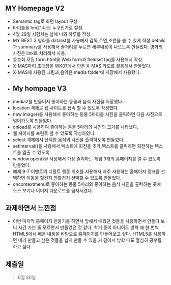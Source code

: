 ## MY Homepage V2
- Semantic tag로 화면 layout 구성.
- 타이틀을 hm21:나는 누구인가로 설정.
- 4월 29일 시험치는 날에 나의 하루를 작성.
- MY BEST 3 영화를 datalist를 사용해서 감독,주연,조연을 볼 수 있게 작성.details과 summary를 사용해서 줄거리를 누르면 세부내용이 나오도록 만들었다. 영화의 사진은 link로 처리해서 사용.
- 동호회 모집 form.html을 Web form과 fieldset tag를 사용해서 작성.
- X-MAS파티 초대장을 WK07에서 만든 X-MAS 카드를 활용해서 만들었다.
- X-MAS에 사용된 그림과,음악은 media folder에 저장해서 사용했다.
- ## My hompage V3
- media2를 만들어서 좋아하는 동물과 음식 사진을 저장했다.
- location 객체로 웹 사이트를 접속 할 수 있도록 작성했다.
- new image()를 사용해서 좋아하는 동물 5마리를 사진을 클릭하면 다음 사진으로 넘어가도록 만들었다.
- onload를 사용하여 좋아하는 동물 5마리의 사진의 크기를 나타냈다.
- 웹 페이지를 프린트 할 수 있도록 작성하였다.
- select 객체에서 선택한 음식의 사진을 출력하도록 만들었다.
- setInterval()을 사용해서 텍스트에 회전을 추가,텍스트를 클릭하면 회전하는 텍스트를 멈출 수 있도록 .
- window.open()을 사용해서 가장 즐겨하는 게임 3개의 홈페이지를 열 수 있도록 만들었다.
- 예제 9-7 이벤트의 디폴트 행동 취소를 사용해서 자주 사용하는 홈페이지 링크를 선택하면 이동을 할건지 안할건지 선택할 수 있도록 만들었다.
- oncontextmenu로 좋아하는 동물 5마리와 좋아하는 음식 사진을 출력하는 곳에 소스 보기나 이미지 다운로드를 금지시켰다.

## 과제하면서 느낀점
- 이번 마지막 홈페이지 만들기를 하면서 앞에서 배웠던 것들을 사용하면서 만들다 보니 시간 가는 줄 모르면서 만들었던 것 같다. 학기 중이 아니어도 방학 때 한 번씩 HTML5에서 배운 내용을 바탕으로 홈페이지를 만들어보고 싶다. HTML5를 사용하면 내가 만들고 싶은 것들을 쉽게 만들 수 있을 거 같아서 방학 때도 열심히 공부를 하고 싶다
## 제출일
> 6월 20일
> 
